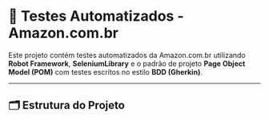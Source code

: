 # 🧪 Testes Automatizados - Amazon.com.br

Este projeto contém testes automatizados da Amazon.com.br utilizando **Robot Framework**, **SeleniumLibrary** e o padrão de projeto **Page Object Model (POM)** com testes escritos no estilo **BDD (Gherkin)**.

---

## 🗂️ Estrutura do Projeto

